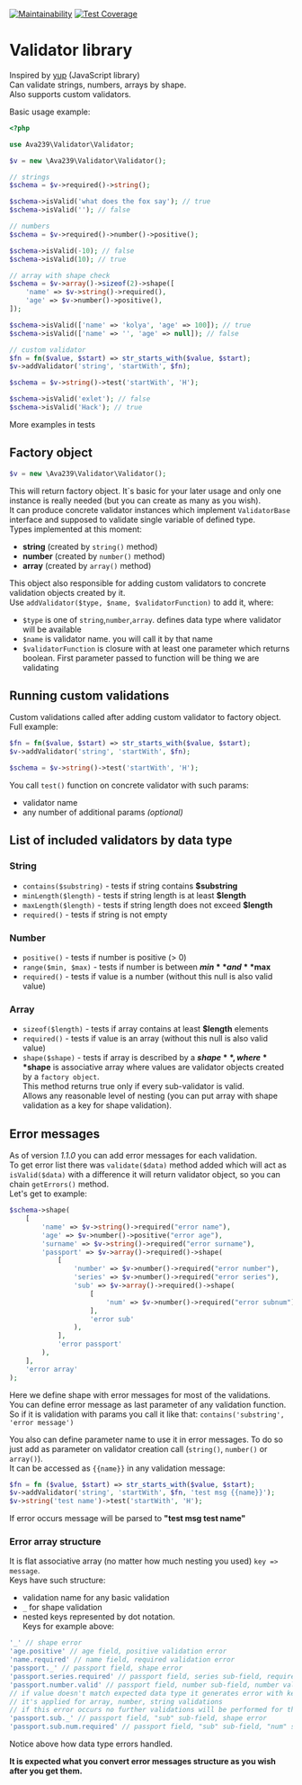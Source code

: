 [![Maintainability](https://api.codeclimate.com/v1/badges/d521639c6e75a3eeebb7/maintainability)](https://codeclimate.com/github/ava239/php-oop-project-lvl1/maintainability)
[![Test Coverage](https://api.codeclimate.com/v1/badges/d521639c6e75a3eeebb7/test_coverage)](https://codeclimate.com/github/ava239/php-oop-project-lvl1/test_coverage)

# Validator library
Inspired by [yup](https://github.com/jquense/yup) (JavaScript library)  
Can validate strings, numbers, arrays by shape.  
Also supports custom validators.

Basic usage example:
```php
<?php

use Ava239\Validator\Validator;

$v = new \Ava239\Validator\Validator();

// strings
$schema = $v->required()->string();

$schema->isValid('what does the fox say'); // true
$schema->isValid(''); // false

// numbers
$schema = $v->required()->number()->positive();

$schema->isValid(-10); // false
$schema->isValid(10); // true

// array with shape check
$schema = $v->array()->sizeof(2)->shape([
    'name' => $v->string()->required(),
    'age' => $v->number()->positive(),
]);

$schema->isValid(['name' => 'kolya', 'age' => 100]); // true
$schema->isValid(['name' => '', 'age' => null]); // false

// custom validator 
$fn = fn($value, $start) => str_starts_with($value, $start);
$v->addValidator('string', 'startWith', $fn);

$schema = $v->string()->test('startWith', 'H');

$schema->isValid('exlet'); // false
$schema->isValid('Hack'); // true
```

More examples in tests

## Factory object
```php
$v = new \Ava239\Validator\Validator();
```
This will return factory object. It`s basic for your later usage and only one instance is really needed (but you can create as many as you wish).  
It can produce concrete validator instances which implement ```ValidatorBase``` interface and supposed to validate single variable of defined type.  
Types implemented at this moment:
- **string** (created by ```string()``` method)
- **number** (created by ```number()``` method)
- **array** (created by ```array()``` method)

This object also responsible for adding custom validators to concrete validation objects created by it.   
Use ```addValidator($type, $name, $validatorFunction)``` to add it, where:
- ```$type``` is one of ```string```,```number```,```array```. defines data type where validator will be available
- ```$name``` is validator name. you will call it by that name
- ```$validatorFunction``` is closure with at least one parameter which returns boolean. First parameter passed to function will be thing we are validating

## Running custom validations
Custom validations called after adding custom validator to factory object.  
Full example:
```php
$fn = fn($value, $start) => str_starts_with($value, $start);
$v->addValidator('string', 'startWith', $fn);

$schema = $v->string()->test('startWith', 'H');
```
You call ```test()``` function on concrete validator with such params:
- validator name
- any number of additional params *(optional)*

## List of included validators by data type
### String
- ```contains($substring)``` - tests if string contains **$substring**
- ```minLength($length)``` - tests if string length is at least **$length**
- ```maxLength($length)``` - tests if string length does not exceed **$length**
- ```required()``` - tests if string is not empty
### Number
- ```positive()``` - tests if number is positive (> 0)
- ```range($min, $max)``` - tests if number is between **$min** and **$max**
- ```required()``` - tests if value is a number (without this null is also valid value)
### Array
- ```sizeof($length)``` - tests if array contains at least **$length** elements
- ```required()``` - tests if value is an array (without this null is also valid value)
- ```shape($shape)``` - tests if array is described by a **$shape**, where **$shape** is associative array where values are validator objects created by a ```factory object```.  
This method returns true only if every sub-validator is valid.  
Allows any reasonable level of nesting (you can put array with shape validation as a key for shape validation).

## Error messages
As of version *1.1.0* you can add error messages for each validation.  
To get error list there was ```validate($data)``` method added which will act as ```isValid($data)``` with a difference it will return validator object, so you can chain ```getErrors()``` method.  
Let's get to example:
```php
$schema->shape(
    [
        'name' => $v->string()->required("error name"),
        'age' => $v->number()->positive("error age"),
        'surname' => $v->string()->required("error surname"),
        'passport' => $v->array()->required()->shape(
            [
                'number' => $v->number()->required("error number"),
                'series' => $v->number()->required("error series"),
                'sub' => $v->array()->required()->shape(
                    [
                        'num' => $v->number()->required("error subnum"),
                    ],
                    'error sub'
                ),
            ],
            'error passport'
        ),
    ],
    'error array'
); 
```
Here we define shape with error messages for most of the validations.  
You can define error message as last parameter of any validation function.  
So if it is validation with params you call it like that: ```contains('substring', 'error message')```

You also can define parameter name to use it in error messages. To do so just add as parameter on validator creation call (```string()```, ```number()``` or ```array()```).  
It can be accessed as ```{{name}}``` in any validation message:
```php
$fn = fn ($value, $start) => str_starts_with($value, $start);
$v->addValidator('string', 'startWith', $fn, 'test msg {{name}}');
$v->string('test name')->test('startWith', 'H'); 
```
If error occurs message will be parsed to **"test msg test name"**

### Error array structure
It is flat associative array (no matter how much nesting you used) ```key => message```.  
Keys have such structure:
- validation name for any basic validation
- ```_``` for shape validation
- nested keys represented by dot notation.  
Keys for example above:
```php
'_' // shape error
'age.positive' // age field, positive validation error
'name.required' // name field, required validation error
'passport._' // passport field, shape error
'passport.series.required' // passport field, series sub-field, required validation error
'passport.number.valid' // passport field, number sub-field, number validation error
// if value doesn't match expected data type it generates error with key "valid"
// it's applied for array, number, string validations
// if this error occurs no further validations will be performed for this field
'passport.sub._' // passport field, "sub" sub-field, shape error
'passport.sub.num.required' // passport field, "sub" sub-field, "num" sub-sub-field required validation error
```
Notice above how data type errors handled.

**It is expected what you convert error messages structure as you wish after you get them.**